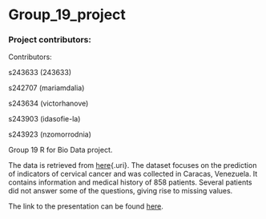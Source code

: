 # Group_19_project

### Project contributors:

Contributors:

s243633 (243633)

s242707 (mariamdalia)

s243634 (victorhanove)

s243903 (idasofie-la)

s243923 (nzomorrodnia)

Group 19 R for Bio Data project.

The data is retrieved from [here](https://archive.ics.uci.edu/static/public/383/cervical+cancer+risk+factors.zip){.uri}. The dataset focuses on the prediction of indicators of cervical cancer and was collected in Caracas, Venezuela. It contains information and medical history of 858 patients. Several patients did not answer some of the questions, giving rise to missing values.

The link to the presentation can be found [here](https://github.com/rforbiodatascience24/group_19_project/blob/main/doc/presentation.html).
